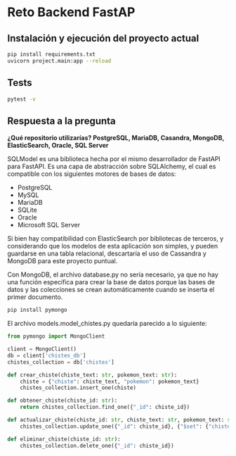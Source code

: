 # Reto Backend FastAP

## Instalación y ejecución del proyecto actual

```bash
pip install requirements.txt
uvicorn project.main:app --reload
```

## Tests

```bash
pytest -v
```

## Respuesta a la pregunta

**¿Qué repositorio utilizarías? PostgreSQL, MariaDB, Casandra, MongoDB, ElasticSearch, Oracle, SQL Server**

SQLModel es una biblioteca hecha por el mismo desarrollador de FastAPI para FastAPI. Es una capa de abstracción sobre SQLAlchemy, el cual es compatible con los siguientes motores de bases de datos:

- PostgreSQL
- MySQL
- MariaDB
- SQLite
- Oracle
- Microsoft SQL Server

Si bien hay compatibilidad con ElasticSearch por bibliotecas de terceros, y considerando que los modelos de esta aplicación son simples, y pueden guardarse en una tabla relacional, descartaría el uso de Cassandra y MongoDB para este proyecto puntual.

Con MongoDB, el archivo database.py no sería necesario, ya que no hay una función específica para crear la base de datos porque las bases de datos y las colecciones se crean automáticamente cuando se inserta el primer documento.

```bash
pip install pymongo
```

El archivo models.model_chistes.py quedaría parecido a lo siguiente:

```python
from pymongo import MongoClient

client = MongoClient()
db = client['chistes_db']
chistes_collection = db['chistes']

def crear_chiste(chiste_text: str, pokemon_text: str):
    chiste = {"chiste": chiste_text, "pokemon": pokemon_text}
    chistes_collection.insert_one(chiste)

def obtener_chiste(chiste_id: str):
    return chistes_collection.find_one({"_id": chiste_id})

def actualizar_chiste(chiste_id: str, chiste_text: str, pokemon_text: str):
    chistes_collection.update_one({"_id": chiste_id}, {"$set": {"chiste": chiste_text, "pokemon": pokemon_text}})

def eliminar_chiste(chiste_id: str):
    chistes_collection.delete_one({"_id": chiste_id})
```
